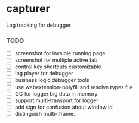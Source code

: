 # capturer
Log tracking for debugger

### TODO

- [ ] screenshot for invsible running page
- [ ] screenshot for multiple active tab
- [ ] control key shortcuts customizable
- [ ] log player for debugger
- [ ] business logic debugger tools
- [ ] use webextension-polyfill and resolve types file
- [ ] GC for logger big data in memory
- [ ] support multi-transport for logger
- [ ] add sign for confusion about window id
- [ ] distinguish multi-iframe.
